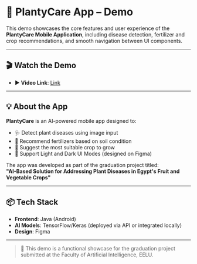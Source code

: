 # 📱 PlantyCare App – Demo

This demo showcases the core features and user experience of the **PlantyCare Mobile Application**, including disease detection, fertilizer and crop recommendations, and smooth navigation between UI components.

---

## 🎬 Watch the Demo

- ▶️ **Video Link**: [Link](https://drive.google.com/drive/folders/1KiaueGAim7CtmnEnoTLayrbHGxRvnkzK)
---

## 💡 About the App

**PlantyCare** is an AI-powered mobile app designed to:
- 🩺 Detect plant diseases using image input
- 🧪 Recommend fertilizers based on soil condition
- 🌾 Suggest the most suitable crop to grow
- 🎨 Support Light and Dark UI Modes (designed on Figma)

The app was developed as part of the graduation project titled:  
**"AI-Based Solution for Addressing Plant Diseases in Egypt's Fruit and Vegetable Crops"**

---

## 📦 Tech Stack

- **Frontend**: Java (Android)
- **AI Models**: TensorFlow/Keras (deployed via API or integrated locally)
- **Design**: Figma

---

> 📌 This demo is a functional showcase for the graduation project submitted at the Faculty of Artificial Intelligence, EELU.
